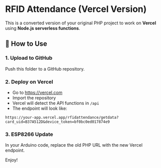 # RFID Attendance (Vercel Version)

This is a converted version of your original PHP project to work on **Vercel** using **Node.js serverless functions**.

## 🔧 How to Use

### 1. Upload to GitHub
Push this folder to a GitHub repository.

### 2. Deploy on Vercel
- Go to https://vercel.com
- Import the repository
- Vercel will detect the API functions in `/api`
- The endpoint will look like:

```
https://your-app.vercel.app/rfidattendance/getdata?card_uid=B37A512D&device_token=bf0bc0ed017874e9
```

### 3. ESP8266 Update
In your Arduino code, replace the old PHP URL with the new Vercel endpoint.

Enjoy!